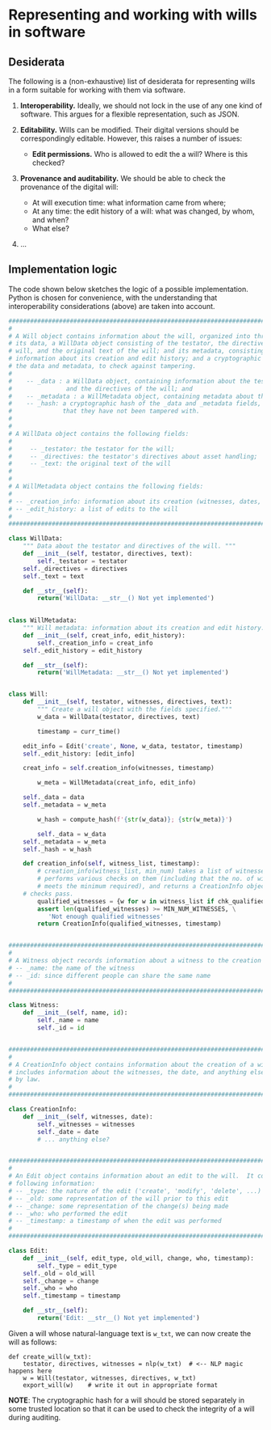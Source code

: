 # Representing and working with wills in software

## Desiderata

The following is a (non-exhaustive) list of desiderata for representing wills in a form suitable for working with them via software.  

1) **Interoperability.**  Ideally, we should not lock in the use of any one kind of software.  This argues for a flexible representation, such as JSON.
2) **Editability.** Wills can be modified.  Their digital versions should be correspondingly editable.  However, this raises a number of issues:

    * **Edit permissions.** Who is allowed to edit the a will?  Where is this checked?
3) **Provenance and auditability.** We should be able to check the provenance of the digital will:

    * At will execution time: what information came from where;
    * At any time: the edit history of a will: what was changed, by whom, and when?
    * What else?

4) ...

## Implementation logic
The code shown below sketches the logic of a possible implementation.  Python is chosen for convenience, with the understanding that interoperability considerations (above) are taken into account.

``` Python
##################################################################################
#                                                                                #
# A Will object contains information about the will, organized into three parts: #
# its data, a WillData object consisting of the testator, the directives of the  #
# will, and the original text of the will; and its metadata, consisting of       #
# information about its creation and edit history; and a cryptographic hash of   #
# the data and metadata, to check against tampering.                             #
#                                                                                #
#    -- _data : a WillData object, containing information about the testator     #
#               and the directives of the will; and                              #
#    -- _metadata : a WillMetadata object, containing metadata about the will.   #
#    -- _hash: a cryptographic hash of the _data and _metadata fields, to ensure #
#              that they have not been tampered with.                            #
#                                                                                #
#                                                                                #
# A WillData object contains the following fields:                               #
#                                                                                #
#     -- _testator: the testator for the will;                                   #
#     -- _directives: the testator's directives about asset handling;            #
#     -- _text: the original text of the will                                    #
#                                                                                #
#                                                                                #
# A WillMetadata object contains the following fields:                           #
#                                                                                #
# -- _creation_info: information about its creation (witnesses, dates, etc.)     #
# -- _edit_history: a list of edits to the will                                  #
#                                                                                #
##################################################################################

class WillData:
    """ Data about the testator and directives of the will. """
    def __init__(self, testator, directives, text):
        self._testator = testator
	self._directives = directives
	self._text = text

    def __str__(self):
        return('WillData: __str__() Not yet implemented')
	

class WillMetadata:
    """ Will metadata: information about its creation and edit history. """
    def __init__(self, creat_info, edit_history):
        self._creation_info = creat_info
	self._edit_history = edit_history

    def __str__(self):
        return('WillMetadata: __str__() Not yet implemented')


class Will:
    def __init__(self, testator, witnesses, directives, text):
        """ Create a will object with the fields specified."""
        w_data = WillData(testator, directives, text)

        timestamp = curr_time()

	edit_info = Edit('create', None, w_data, testator, timestamp)
	self._edit_history: [edit_info]

	creat_info = self.creation_info(witnesses, timestamp)

        w_meta = WillMetadata(creat_info, edit_info)

	self._data = data
	self._metadata = w_meta

        w_hash = compute_hash(f'{str(w_data)}; {str(w_meta)}')

        self._data = w_data
	self._metadata = w_meta
	self._hash = w_hash

    def creation_info(self, witness_list, timestamp):
        # creation_info(witness_list, min_num) takes a list of witnesses, 
        # performs various checks on them (including that the no. of witnesses 
        # meets the minimum required), and returns a CreationInfo object if the
	# checks pass.
        qualified_witnesses = {w for w in witness_list if chk_qualified(w)}
        assert len(qualified_witnesses) >= MIN_NUM_WITNESSES, \
	       'Not enough qualified witnesses'
        return CreationInfo(qualified_witnesses, timestamp)


##################################################################################
#                                                                                #
# A Witness object records information about a witness to the creation of a will #
# -- _name: the name of the witness                                              #
# -- _id: since different people can share the same name                         #
#                                                                                #
##################################################################################

class Witness:
    def __init__(self, name, id):
        self._name = name
        self._id = id


##################################################################################
#                                                                                #
# A CreationInfo object contains information about the creation of a will.  This #
# includes information about the witnesses, the date, and anything else required #
# by law.                                                                        #
#                                                                                #
##################################################################################

class CreationInfo:
    def __init__(self, witnesses, date):
        self._witnesses = witnesses
        self._date = date
        # ... anything else?


##################################################################################
#                                                                                #
# An Edit object contains information about an edit to the will.  It contains    #
# following information:                                                         #
# -- _type: the nature of the edit ('create', 'modify', 'delete', ...)           #
# -- _old: some representation of the will prior to this edit                    #
# -- _change: some representation of the change(s) being made                    #
# -- _who: who performed the edit                                                #
# -- _timestamp: a timestamp of when the edit was performed                      #
#                                                                                #
##################################################################################

class Edit:
    def __init__(self, edit_type, old_will, change, who, timestamp):
        self._type = edit_type
	self._old = old_will
	self._change = change
	self._who = who
	self._timestamp = timestamp

    def __str__(self):
        return('Edit: __str__() Not yet implemented')

```

Given a will whose natural-language text is `w_txt`, we can now create the will as follows:

```
def create_will(w_txt):
    testator, directives, witnesses = nlp(w_txt)  # <-- NLP magic happens here
    w = Will(testator, witnesses, directives, w_txt)
    export_will(w)    # write it out in appropriate format
```

**NOTE**: The cryptographic hash for a will should be stored separately in some trusted location so that it can be used to check the integrity of a will during auditing.
